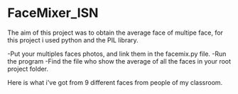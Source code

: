 # FaceMixer_ISN

The aim of this project was to obtain the average face of multipe face, for this project i used python and the PIL library.



-Put your multiples faces photos, and link them in the facemix.py file.
-Run the program
-Find the file who show the average of all the faces in your root project folder.

Here is what i've got from 9 different faces from people of my classroom.
